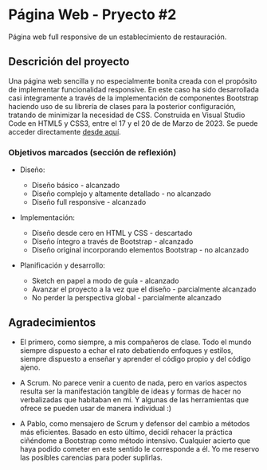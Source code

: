 # Página Web - Pryecto #2

  Página web full responsive de un establecimiento de restauración.

## Descrición del proyecto

  Una página web sencilla y no especialmente bonita creada con el propósito de implementar funcionalidad responsive. En este caso ha sido desarrollada casi íntegramente a través de la implementación de componentes Bootstrap haciendo uso de su librería de clases para la posterior configuración, tratando de minimizar la necesidad de CSS. Construida en Visual Studio Code en HTML5 y CSS3, entre el 17 y el 20 de de Marzo de 2023. Se puede acceder directamente [desde aquí](https://demianisnotavailable.github.io/FSDemian-Responsive-2.0/).

### Objetivos marcados (sección de reflexión)

   - Diseño:

        - Diseño básico - alcanzado
        - Diseño complejo y altamente detallado - no alcanzado
        - Diseño full responsive - alcanzado

   - Implementación:

        - Diseño desde cero en HTML y CSS - descartado
        - Diseño íntegro a través de Bootstrap - alcanzado
        - Diseño original incorporando elementos Bootstrap - no alcanzado

   - Planificación y desarrollo:

        - Sketch en papel a modo de guía - alcanzado
        - Avanzar el proyecto a la vez que el diseño - parcialmente alcanzado
        - No perder la perspectiva global - parcialmente alcanzado

## Agradecimientos

  - El primero, como siempre, a mis compañeros de clase. Todo el mundo siempre dispuesto a echar el rato debatiendo enfoques y estilos, siempre dispuesto a enseñar y aprender el código propio y del código ajeno.
    
  - A Scrum. No parece venir a cuento de nada, pero en varios aspectos resulta ser la manifestación tangible de ideas y formas de hacer no verbalizadas que habitaban en mí. Y algunas de las herramientas que ofrece se pueden usar de manera individual :)

  - A Pablo, como mensajero de Scrum y defensor del cambio a métodos más eficientes. Basado en esto último, decidí rehacer la práctica ciñéndome a Bootstrap como método intensivo. Cualquier acierto que haya podido cometer en este sentido le corresponde a él. Yo me reservo las posibles carencias para poder suplirlas.
